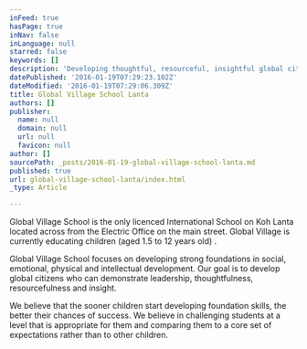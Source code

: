 ```yaml
---
inFeed: true
hasPage: true
inNav: false
inLanguage: null
starred: false
keywords: []
description: 'Developing thoughtful, resourceful, insightful global citizens who have the knowledge and skills to be leaders for good in the world.'
datePublished: '2016-01-19T07:29:23.102Z'
dateModified: '2016-01-19T07:29:06.309Z'
title: Global Village School Lanta
authors: []
publisher:
  name: null
  domain: null
  url: null
  favicon: null
author: []
sourcePath: _posts/2016-01-19-global-village-school-lanta.md
published: true
url: global-village-school-lanta/index.html
_type: Article

---
```

Global Village School is the only licenced International School on Koh Lanta located across from the Electric Office on the main street.    Global Village is currently educating children (aged 1.5 to 12 years old) .

Global Village School focuses on developing strong foundations in social, emotional, physical and intellectual development.  Our goal is to develop global citizens who can demonstrate leadership, thoughtfulness, resourcefulness and insight.  

We believe that the sooner children start developing foundation skills, the better their chances of success.  We believe in challenging students at a level that is appropriate for them and comparing them to a core set of expectations rather than to other children.